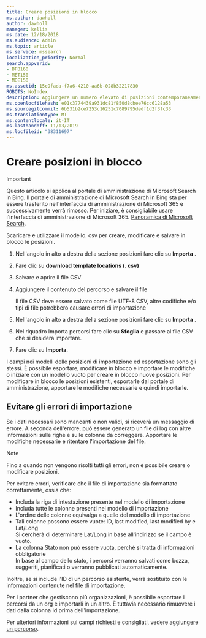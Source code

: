 ```yaml
---
title: Creare posizioni in blocco
ms.author: dawholl
author: dawholl
manager: kellis
ms.date: 12/18/2018
ms.audience: Admin
ms.topic: article
ms.service: mssearch
localization_priority: Normal
search.appverid:
- BFB160
- MET150
- MOE150
ms.assetid: 15c9fada-f7a6-4210-aa6b-028b32217830
ROBOTS: NoIndex
description: Aggiungere un numero elevato di posizioni contemporaneamente con gli strumenti di importazione per il portale di amministrazione di Microsoft Search
ms.openlocfilehash: e01c3774439a931dc81f850d8cbee76cc6128a53
ms.sourcegitcommit: 6b531b2ce7253c16251c7089795dedf1d2f3fc33
ms.translationtype: MT
ms.contentlocale: it-IT
ms.lasthandoff: 11/13/2019
ms.locfileid: "38311697"
---
```

# <a name="bulk-create-locations"></a>Creare posizioni in blocco

> [!IMPORTANT]
> Questo articolo si applica al portale di amministrazione di Microsoft Search in Bing. Il portale di amministrazione di Microsoft Search in Bing sta per essere trasferito nell'interfaccia di amministrazione di Microsoft 365 e successivamente verrà rimosso. Per iniziare, è consigliabile usare l'interfaccia di amministrazione di Microsoft 365. [Panoramica di Microsoft Search](overview-microsoft-search.md).
    
Scaricare e utilizzare il modello. csv per creare, modificare e salvare in blocco le posizioni. 
  
1. Nell'angolo in alto a destra della sezione posizioni fare clic su **Importa** .
    
2. Fare clic su **download template locations (. csv)**
    
3. Salvare e aprire il file CSV
    
4. Aggiungere il contenuto del percorso e salvare il file

    Il file CSV deve essere salvato come file UTF-8 CSV, altre codifiche e/o tipi di file potrebbero causare errori di importazione
    
5. Nell'angolo in alto a destra della sezione posizioni fare clic su **Importa** .
    
6. Nel riquadro Importa percorsi fare clic su **Sfoglia** e passare al file CSV che si desidera importare. 
    
7. Fare clic su **Importa**.

I campi nei modelli delle posizioni di importazione ed esportazione sono gli stessi. È possibile esportare, modificare in blocco e importare le modifiche o iniziare con un modello vuoto per creare in blocco nuove posizioni. Per modificare in blocco le posizioni esistenti, esportarle dal portale di amministrazione, apportare le modifiche necessarie e quindi importarle.

## <a name="prevent-import-errors"></a>Evitare gli errori di importazione  
Se i dati necessari sono mancanti o non validi, si riceverà un messaggio di errore. A seconda dell'errore, può essere generato un file di log con altre informazioni sulle righe e sulle colonne da correggere. Apportare le modifiche necessarie e ritentare l'importazione del file.
  
> [!NOTE]
> Fino a quando non vengono risolti tutti gli errori, non è possibile creare o modificare posizioni. 

Per evitare errori, verificare che il file di importazione sia formattato correttamente, ossia che:
- Includa la riga di intestazione presente nel modello di importazione
- Includa tutte le colonne presenti nel modello di importazione
- L'ordine delle colonne equivalga a quello del modello di importazione
- Tali colonne possono essere vuote: ID, last modified, last modified by e Lat/Long  
Si cercherà di determinare Lat/Long in base all'indirizzo se il campo è vuoto.
- La colonna Stato non può essere vuota, perché si tratta di informazioni obbligatorie  
In base al campo dello stato, i percorsi verranno salvati come bozza, suggeriti, pianificati o verranno pubblicati automaticamente.

Inoltre, se si include l'ID di un percorso esistente, verrà sostituito con le informazioni contenute nel file di importazione.

Per i partner che gestiscono più organizzazioni, è possibile esportare i percorsi da un org e importarli in un altro. È tuttavia necessario rimuovere i dati dalla colonna Id prima dell'importazione.
  
Per ulteriori informazioni sui campi richiesti e consigliati, vedere [aggiungere un percorso](add-a-location.md).

  

